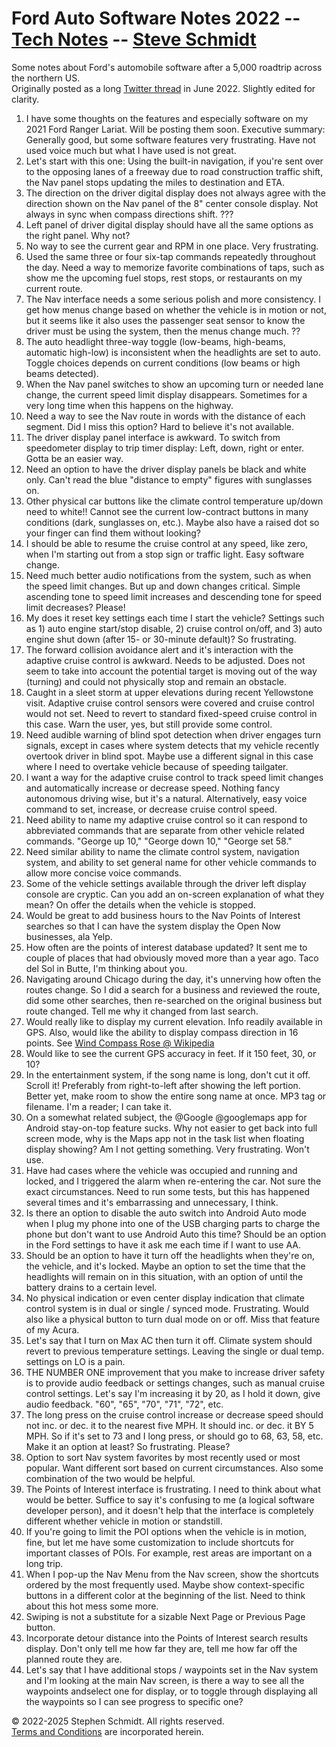 
# Ford Auto Software Notes 2022 -- [Tech Notes](..) -- [Steve Schmidt](/)
Some notes about Ford's automobile software after a 5,000 roadtrip across the northern US.
<br />Originally posted as a long [Twitter thread](https://x.com/czmyt/status/1537868036702715906) in June 2022.
Slightly edited for clarity.

1. I have some thoughts on the features and especially software on my 2021 Ford Ranger Lariat.  Will be posting them soon.  Executive summary: Generally good, but some software features very frustrating.  Have not used voice much but what I have used is not great.
1. Let's start with this one: Using the built-in navigation, if you're sent over to the opposing lanes of a freeway due to road construction traffic shift, the Nav panel stops updating the miles to destination and ETA.
1. The direction on the driver digital display does not always agree with the direction shown on the Nav panel of the 8" center console display.  Not always in sync when compass directions shift.  ???
1. Left panel of driver digital display should have all the same options as the right panel.  Why not?
1. No way to see the current gear and RPM in one place.  Very frustrating.
1. Used the same three or four six-tap commands repeatedly throughout the day.  Need a way to memorize favorite combinations of taps, such as show me the upcoming fuel stops, rest stops, or restaurants on my current route.
1. The Nav interface needs a some serious polish and more consistency.  I get how menus change based on whether the vehicle is in motion or not, but it seems like it also uses the passenger seat sensor to know the driver must be using the system, then the menus change much. ??
1. The auto headlight three-way toggle (low-beams, high-beams, automatic high-low) is inconsistent when the headlights are set to auto.  Toggle choices depends on current conditions (low beams or high beams detected).
1. When the Nav panel switches to show an upcoming turn or needed lane change, the current speed limit display disappears.  Sometimes for a very long time when this happens on the highway.
1. Need a way to see the Nav route in words with the distance of each segment.  Did I miss this option?  Hard to believe it's not available.
1. The driver display panel interface is awkward.  To switch from speedometer display to trip timer display: Left, down, right or enter.  Gotta be an easier way.
1. Need an option to have the driver display panels be black and white only.  Can't read the blue "distance to empty" figures with sunglasses on.
1. Other physical car buttons like the climate control temperature up/down need to white!!  Cannot see the current low-contract buttons in many conditions (dark, sunglasses on, etc.).  Maybe also have a raised dot so your finger can find them without looking?
1. I should be able to resume the cruise control at any speed, like zero, when I'm starting out from a stop sign or traffic light.  Easy software change.
1. Need much better audio notifications from the system, such as when the speed limit changes.  But up and down changes critical.  Simple ascending tone to speed limit increases and descending tone for speed limit decreases?  Please!
1. My does it reset key settings each time I start the vehicle?  Settings such as 1) auto engine start/stop disable, 2) cruise control on/off, and 3) auto engine shut down (after 15- or 30-minute default)?  So frustrating.
1. The forward collision avoidance alert and it's interaction with the adaptive cruise control is awkward.  Needs to be adjusted.  Does not seem to take into account the potential target is moving out of the way (turning) and could not physically stop and remain an obstacle.
1. Caught in a sleet storm at upper elevations during recent Yellowstone visit.  Adaptive cruise control sensors were covered and cruise control would not set.  Need to revert to standard fixed-speed cruise control in this case.  Warn the user, yes, but still provide some control.
1. Need audible warning of blind spot detection when driver engages turn signals, except in cases where system detects that my vehicle recently overtook driver in blind spot.  Maybe use a different signal in this case where I need to overtake vehicle because of speeding tailgater.
1. I want a way for the adaptive cruise control to track speed limit changes and automatically increase or decrease speed.  Nothing fancy autonomous driving wise, but it's a natural.  Alternatively, easy voice command to set, increase, or decrease cruise control speed.
1. Need ability to name my adaptive cruise control so it can respond to abbreviated commands that are separate from other vehicle related commands.  "George up 10," "George down 10," "George set 58."
1. Need similar ability to name the climate control system, navigation system, and ability to set general name for other vehicle commands to allow more concise voice commands.
1. Some of the vehicle settings available through the driver left display console are cryptic.  Can you add an on-screen explanation of what they mean?  On offer the details when the vehicle is stopped.
1. Would be great to add business hours to the Nav Points of Interest searches so that I can have the system display the Open Now businesses, ala Yelp.
1. How often are the points of interest database updated?  It sent me to couple of places that had obviously moved more than a year ago.  Taco del Sol in Butte, I'm thinking about you.
1. Navigating around Chicago during the day, it's unnerving how often the routes change.  So I did a search for a business and reviewed the route, did some other searches, then re-searched on the original business but route changed.  Tell me why it changed from last search.
1. Would really like to display my current elevation.  Info readily available in GPS.  Also, would like the ability to display compass direction in 16 points.  See [Wind Compass Rose @ Wikipedia](https://en.wikipedia.org/wiki/Points_of_the_compass#16-wind_compass_rose)
1. Would like to see the current GPS accuracy in feet.  If it 150 feet, 30, or 10?
1. In the entertainment system, if the song name is long, don't cut it off.  Scroll it!  Preferably from right-to-left after showing the left portion.  Better yet, make room to show the entire song name at once.  MP3 tag or filename.  I'm a reader; I can take it.
1. On a somewhat related subject, the @Google @googlemaps app for Android stay-on-top feature sucks.  Why not easier to get back into full screen mode, why is the Maps app not in the task list when floating display showing?  Am I not getting something.  Very frustrating.  Won't use.
1. Have had cases where the vehicle was occupied and running and locked, and I triggered the alarm when re-entering the car.  Not sure the exact circumstances.  Need to run some tests, but this has happened several times and it's embarrassing and unnecessary, I think.
1. Is there an option to disable the auto switch into Android Auto mode when I plug my phone into one of the USB charging parts to charge the phone but don't want to use Android Auto this time? Should be an option in the Ford settings to have it ask me each time if I want to use AA.
1. Should be an option to have it turn off the headlights when they're on, the vehicle, and it's locked.  Maybe an option to set the time that the headlights will remain on in this situation, with an option of until the battery drains to a certain level.
1. No physical indication or even center display indication that climate control system is in dual or single / synced mode.  Frustrating.  Would also like a physical button to turn dual mode on or off.  Miss that feature of my Acura.
1. Let's say that I turn on Max AC then turn it off.  Climate system should revert to previous temperature settings.  Leaving the single or dual temp. settings on LO is a pain.
1. THE NUMBER ONE improvement that you make to increase driver safety is to provide audio feedback or settings changes, such as manual cruise control settings.  Let's say I'm increasing it by 20, as I hold it down, give audio feedback.  "60", "65", "70", "71", "72", etc.
1. The long press on the cruise control increase or decrease speed should not inc. or dec. it to the nearest five MPH.  It should inc. or dec. it BY 5 MPH.  So if it's set to 73 and I long press, or should go to 68, 63, 58, etc.  Make it an option at least?  So frustrating.  Please?
1. Option to sort Nav system favorites by most recently used or most popular.  Want different sort based on current circumstances.  Also some combination of the two would be helpful.
1. The Points of Interest interface is frustrating.  I need to think about what would be better.  Suffice to say it's confusing to me (a logical software developer person), and it doesn't help that the interface is completely different whether vehicle in motion or standstill.
1. If you're going to limit the POI options when the vehicle is in motion, fine, but let me have some customization to include shortcuts for important classes of POIs.  For example, rest areas are important on a long trip.
1. When I pop-up the Nav Menu from the Nav screen, show the shortcuts ordered by the most frequently used.  Maybe show context-specific buttons in a different color at the beginning of the list.  Need to think about this hot mess some more.
1. Swiping is not a substitute for a sizable Next Page or Previous Page button.
1. Incorporate detour distance into the Points of Interest search results display.  Don't only tell me how far they are, tell me how far off the planned route they are.
1. Let's say that I have additional stops / waypoints set in the Nav system and I'm looking at the main Nav screen, is there a way to see all the waypoints andselect one for display, or to toggle through displaying all the waypoints so I can see progress to specific one?

© 2022-2025 Stephen Schmidt.  All rights reserved.
<br />[Terms and Conditions](/terms-and-conditions) are incorporated herein.
